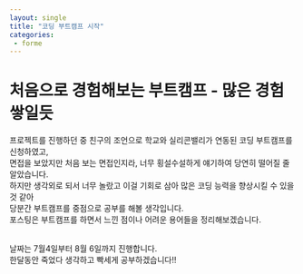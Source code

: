 ```yaml
---
layout: single
title: "코딩 부트캠프 시작"
categories:
 - forme
---
```


# 처음으로 경험해보는 부트캠프 - 많은 경험 쌓일듯

프로젝트를 진행하던 중 친구의 조언으로 학교와 실리콘밸리가 연동된 코딩 부트캠프를 신청하였고, <br>
면접을 보았지만 처음 보는 면접인지라, 너무 횡설수설하게 얘기하여 당연히 떨어질 줄 알았습니다. <br>
하지만 생각외로 되서 너무 놀랐고 이걸 기회로 삼아 많은 코딩 능력을 향상시킬 수 있을 것 같아 <br>
당분간 부트캠프를 중점으로 공부를 해볼 생각입니다. <br>
포스팅은 부트캠프를 하면서 느낀 점이나 어려운 용어들을 정리해보겠습니다. <br> <br>

날짜는 7월4일부터 8월 6일까지 진행합니다. <br>
한달동안 죽었다 생각하고 빡세게 공부하겠습니다!! <br> 
